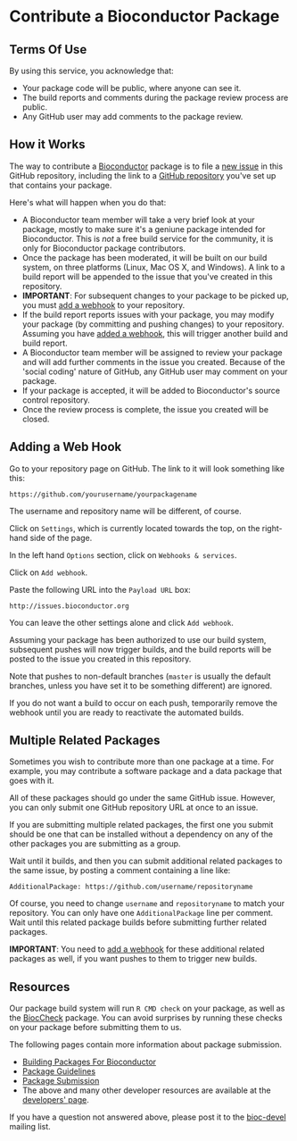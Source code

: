 
# Contribute a Bioconductor Package

## Terms Of Use

By using this service, you acknowledge that:

* Your package code will be public, where anyone can see it.
* The build reports and comments during the package review
  process are public.
* Any GitHub user may add comments to the package review.

## How it Works

The way to contribute a
[Bioconductor](https://bioconductor.org/) package is to
file a [new issue](../../issues/new) in this GitHub repository,
including the link to a
[GitHub repository](https://help.github.com/articles/create-a-repo/)
you've set up that contains your package.

Here's what will happen when you do that:

* A Bioconductor team member will take a very brief
  look at your package, mostly to make sure it's a
  geniune package intended for Bioconductor.
  This is *not* a free build service for the community,
  it is only for Bioconductor package contributors.
* Once the package has been moderated, it will be built
  on our build system, on three platforms (Linux, Mac OS X,
  and Windows). A link to a build report will be appended to the
  issue that you've created in this repository.
* **IMPORTANT**: For subsequent changes to your package
  to be picked up, you must [add a webhook](#adding-a-web-hook)
  to your repository.
* If the build report reports issues with your package, you
  may modify your package (by committing and pushing changes)
  to your repository. Assuming you have
  [added a webhook](#adding-a-web-hook), this will trigger
  another build and build report.
* A Bioconductor team member will be assigned to review your
  package and will add further comments in the issue you created.
  Because of the 'social coding' nature of GitHub, any GitHub user
  may comment on your package.
* If your package is accepted, it will be added to Bioconductor's
  source control repository.   
* Once the review process is complete, the issue you created
  will be closed.

## Adding a Web Hook

Go to your repository page on GitHub. The link to it will look
something like this:

    https://github.com/yourusername/yourpackagename

The username and repository name will be different, of course.

Click on `Settings`, which is currently located towards the top,
on the right-hand side of the page.

In the left hand `Options` section, click on `Webhooks & services`.

Click on `Add webhook`.

Paste the following URL into the `Payload URL` box:

    http://issues.bioconductor.org

You can leave the other settings alone and click `Add webhook`.

Assuming your package has been authorized to use our build system,
subsequent pushes will now trigger builds, and the build reports
will be posted to the issue you created in this repository.

Note that pushes to non-default branches (`master` is usually
the default branches, unless you have set it to be something
different) are ignored.

If you do not want a build to occur on each push, temporarily remove the
webhook until you are ready to reactivate the automated builds.

## Multiple Related Packages

Sometimes you wish to contribute more than one package at a time. For
example, you may contribute a software package and a data package that
goes with it.

All of these packages should go under the same GitHub issue. However,
you can only submit one GitHub repository URL at once to an issue.

If you are submitting multiple related packages, the first one you
submit should be one that can be installed without a dependency on
any of the other packages you are submitting as a group.

Wait until it builds, and then you can submit additional related packages
to the same issue, by posting a comment containing a line like:

    AdditionalPackage: https://github.com/username/repositoryname

Of course, you need to change `username` and `repositoryname` to
match your repository.
You can only have one `AdditionalPackage` line per comment.
Wait until this related package builds before submitting further
related packages.

**IMPORTANT**: You need to [add a webhook](#adding-a-web-hook)
for these additional related packages as well, if you want
pushes to them to trigger new builds.

## Resources

Our package build system will run `R CMD check` on your package,
as well as the
[BiocCheck](https://bioconductor.org/packages/devel/bioc/html/BiocCheck.html)
package. You can avoid surprises by running these checks on your
package before submitting them to us.

The following pages contain more information about package submission.

* [Building Packages For Bioconductor](https://bioconductor.org/packages/devel/bioc/html/BiocCheck.html)
* [Package Guidelines](https://bioconductor.org/developers/package-guidelines/)
* [Package Submission](https://bioconductor.org/developers/package-submission/)
* The above and many other developer resources are available
  at the [developers' page](https://bioconductor.org/developers/).

If you have a question not answered above, please post it to
the [bioc-devel](https://stat.ethz.ch/mailman/listinfo/bioc-devel)
mailing list.
